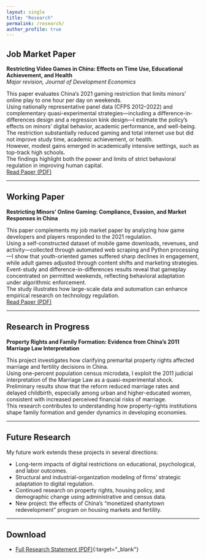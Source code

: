 ```yaml
---
layout: single
title: "Research"
permalink: /research/
author_profile: true
---
```


## Job Market Paper

**Restricting Video Games in China: Effects on Time Use, Educational Achievement, and Health**  
*Major revision, Journal of Development Economics*  

This paper evaluates China’s 2021 gaming restriction that limits minors’ online play to one hour per day on weekends.  
Using nationally representative panel data (CFPS 2012–2022) and complementary quasi-experimental strategies—including a difference-in-differences design and a regression kink design—I estimate the policy’s effects on minors’ digital behavior, academic performance, and well-being.  
The restriction substantially reduced gaming and total internet use but did not improve study time, academic achievement, or health.  
However, modest gains emerged in academically intensive settings, such as top-track high schools.  
The findings highlight both the power and limits of strict behavioral regulation in improving human capital.  
[Read Paper (PDF)](/files/JMP.pdf) 

---

## Working Paper

**Restricting Minors’ Online Gaming: Compliance, Evasion, and Market Responses in China**  

This paper complements my job market paper by analyzing how game developers and players responded to the 2021 regulation.  
Using a self-constructed dataset of mobile game downloads, revenues, and activity—collected through automated web scraping and Python processing—I show that youth-oriented games suffered sharp declines in engagement, while adult games adjusted through content shifts and marketing strategies.  
Event-study and difference-in-differences results reveal that gameplay concentrated on permitted weekends, reflecting behavioral adaptation under algorithmic enforcement.  
The study illustrates how large-scale data and automation can enhance empirical research on technology regulation.  
[Read Paper (PDF)](/files/chapter2.pdf)

---

## Research in Progress

**Property Rights and Family Formation: Evidence from China’s 2011 Marriage Law Interpretation**  

This project investigates how clarifying premarital property rights affected marriage and fertility decisions in China.  
Using one-percent population census microdata, I exploit the 2011 judicial interpretation of the Marriage Law as a quasi-experimental shock.  
Preliminary results show that the reform reduced marriage rates and delayed childbirth, especially among urban and higher-educated women, consistent with increased perceived financial risks of marriage.  
This research contributes to understanding how property-rights institutions shape family formation and gender dynamics in developing economies.

---

## Future Research

My future work extends these projects in several directions:  
- Long-term impacts of digital restrictions on educational, psychological, and labor outcomes.  
- Structural and industrial-organization modeling of firms’ strategic adaptation to digital regulation.  
- Continued research on property rights, housing policy, and demographic change using administrative and census data.  
- New project: the effects of China’s “monetized shantytown redevelopment” program on housing markets and fertility.  

---

## Download

- [Full Research Statement (PDF)](/files/Research_Statement.pdf){:target="_blank"}
